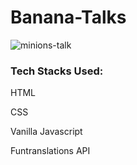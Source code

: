 # Banana-Talks

![minions-talk](https://user-images.githubusercontent.com/56559378/135719535-c3560d12-f508-4b8e-9fbc-913ad2532ea7.PNG)

### Tech Stacks Used:

HTML

CSS

Vanilla Javascript

Funtranslations API
